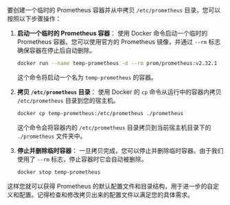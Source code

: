 要创建一个临时的 Prometheus 容器并从中拷贝 `/etc/prometheus` 目录，您可以按照以下步骤操作：

1. **启动一个临时的 Prometheus 容器**：
   使用 Docker 命令启动一个临时的 Prometheus 容器。您可以使用官方的 Prometheus 镜像，并通过 `--rm` 标志确保容器在停止后自动删除。

   ```bash
   docker run --name temp-prometheus -d --rm prom/prometheus:v2.32.1
   ```

   这个命令将启动一个名为 `temp-prometheus` 的容器。

2. **拷贝 `/etc/prometheus` 目录**：
   使用 Docker 的 `cp` 命令从运行中的容器内拷贝 `/etc/prometheus` 目录到您的宿主机。

   ```bash
   docker cp temp-prometheus:/etc/prometheus ./prometheus
   ```

   这个命令会将容器内的 `/etc/prometheus` 目录拷贝到当前宿主机目录下的 `./prometheus` 文件夹中。

3. **停止并删除临时容器**：
   一旦拷贝完成，您可以停止并删除临时容器。由于我们使用了 `--rm` 标志，停止容器时它会自动被删除。

   ```bash
   docker stop temp-prometheus
   ```

这样您就可以获得 Prometheus 的默认配置文件和目录结构，用于进一步的自定义和配置。记得检查和修改拷贝出来的配置文件以满足您的具体需求。

